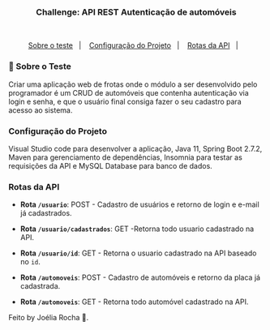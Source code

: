 <h3 align="center">
  Challenge: API REST Autenticação de automóveis
</h3>
<br>

<p align="center">
  <a href="#car-sobre-o-desafio">Sobre o teste</a>&nbsp;&nbsp;&nbsp;|&nbsp;&nbsp;&nbsp;
  <a href="#configuração-do-projeto">Configuração do Projeto</a>&nbsp;&nbsp;&nbsp;|&nbsp;&nbsp;&nbsp;
  <a href="#rotas-da-api">Rotas da API</a>&nbsp;&nbsp;&nbsp;|&nbsp;&nbsp;&nbsp;
</p>

### 🚙 Sobre o Teste  

Criar uma aplicação web de frotas onde o módulo a ser desenvolvido pelo programador é um CRUD de automóveis que contenha autenticação via login e senha, e que o usuário final consiga fazer o seu cadastro para acesso ao sistema.


### Configuração do Projeto

Visual Studio code para desenvolver a aplicação, Java 11, Spring Boot 2.7.2, Maven para gerenciamento de dependências, Insomnia para testar as requisições da API e MySQL Database para banco de dados.


### Rotas da API

  - **Rota `/usuario`**: POST - Cadastro de usuários e retorno de login e e-mail já cadastrados.

  - **Rota `/usuario/cadastrados`**: GET -Retorna todo usuario cadastrado na API.

  - **Rota `/usuario/id`**: GET - Retorna o usuario cadastrado na API baseado no `id`.

  - **Rota `/automoveis`**: POST - Cadastro de automóveis e retorno da placa já cadastrada.

  - **Rota `/automoveis`**: GET - Retorna todo automóvel cadastrado na API.
  

 Feito by Joélia Rocha 💙.
